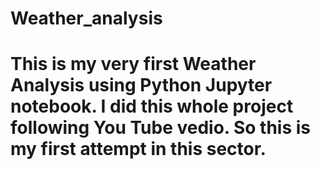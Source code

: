# Weather_analysis
# This is my very first Weather Analysis using Python Jupyter notebook. I did this whole project following You Tube vedio. So this is my first attempt in this sector. 

